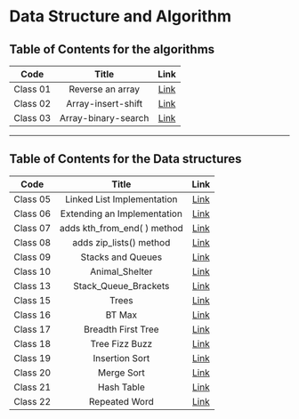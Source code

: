 # Data Structure and Algorithm
## Table of Contents for the algorithms
| Code  | Title  | Link  |
|:-:|:-:|:-:|
| Class 01  | Reverse an array  | [Link](./Challenges/class01/README.md)  |
| Class 02  | Array-insert-shift  | [Link](./Challenges/class02/README.md)  |
| Class 03  | Array-binary-search  | [Link](./Challenges/class03/array-binary-search.md)  |

------
## Table of Contents for the Data structures
| Code  | Title  | Link  |
|:-:|:-:|:-:|
| Class 05  | Linked List Implementation  | [Link](data-structure-and-algorithm/data_structuers/linked_list/linked_list.md)  |
| Class 06  | Extending an Implementation  | [Link](data-structure-and-algorithm/data_structuers/linked_list/linked_list.md)  |
| Class 07  | adds kth_from_end( ) method  | [Link](data-structure-and-algorithm/data_structuers/linked_list/linked_list.md)  |
| Class 08  | adds zip_lists() method  | [Link](data-structure-and-algorithm/data_structuers/linked_list/linked_list.md)  |
| Class 09  | Stacks and Queues  | [Link](data-structure-and-algorithm/data_structuers/stack_and_queue/stack-queue.md)  |
| Class 10  | Animal_Shelter  | [Link](data-structure-and-algorithm/data_structuers/stack_and_queue/stack-queue.md)  |
| Class 13  | Stack_Queue_Brackets  | [Link](data-structure-and-algorithm/data_structuers/stack_and_queue/stack-queue-brackets/README.md)  |
| Class 15  | Trees  | [Link](data-structure-and-algorithm/data_structuers/trees/tree_implementation/README.md)  |
| Class 16  | BT Max  | [Link](data-structure-and-algorithm/data_structuers/trees/tree_max/README.md)  |
| Class 17  | Breadth First Tree  | [Link](data-structure-and-algorithm/data_structuers/trees/tree_breadth_first/README.md)  |
| Class 18  | Tree Fizz Buzz  | [Link](data-structure-and-algorithm/data_structuers/trees/tree_fizz_buzz/README.md)  |
| Class 19  | Insertion Sort  | [Link](Challenges/insertion_sort/README.md)  |
| Class 20  | Merge Sort  | [Link](Challenges/merge_sort/README.md)  |
| Class 21  | Hash Table  | [Link](data-structure-and-algorithm/data_structuers/hashtable/Implementation/README.md)  |
| Class 22  | Repeated Word | [Link](data-structure-and-algorithm/data_structuers/hashtable/repeated_word/README.md)  |

